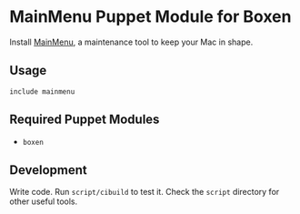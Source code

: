 # MainMenu Puppet Module for Boxen

Install [MainMenu](http://mainmenuapp.com/), a maintenance tool to keep your Mac in shape.

## Usage

```puppet
include mainmenu
```

## Required Puppet Modules

* `boxen`

## Development

Write code. Run `script/cibuild` to test it. Check the `script`
directory for other useful tools.
